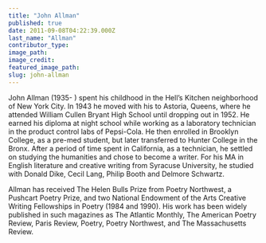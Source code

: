 ```yaml
---
title: "John Allman"
published: true
date: 2011-09-08T04:22:39.000Z
last_name: "Allman"
contributor_type:
image_path:
image_credit:
featured_image_path:
slug: john-allman
---
```


<style type="text/css">@font-face { font-family: "Times New Roman"; }p.MsoNormal, li.MsoNormal, div.MsoNormal { margin: 0in 0in 0.0001pt; font-size: 12pt; font-family: "Times New Roman"; }table.MsoNormalTable { font-size: 10pt; font-family: "Times New Roman"; }div.Section1 { page: Section1; }</style>

John Allman (1935- ) spent his childhood in the Hell’s Kitchen neighborhood of New York City. In 1943 he moved with his to Astoria, Queens, where he attended William Cullen Bryant High School until dropping out in 1952. He earned his diploma at night school while working as a laboratory technician in the product control labs of Pepsi-Cola. He then enrolled in Brooklyn College, as a pre-med student, but later transferred to Hunter College in the Bronx. After a period of time spent in California, as a technician, he settled on studying the humanities and chose to become a writer. For his MA in English literature and creative writing from Syracuse University, he studied with Donald Dike, Cecil Lang, Philip Booth and Delmore Schwartz.

Allman has received The Helen Bulls Prize from Poetry Northwest, a Pushcart Poetry Prize, and two National Endowment of the Arts Creative Writing Fellowships in Poetry (1984 and 1990). His work has been widely published in such magazines as The Atlantic Monthly, The American Poetry Review, Paris Review, Poetry, Poetry Northwest, and The Massachusetts Review.


